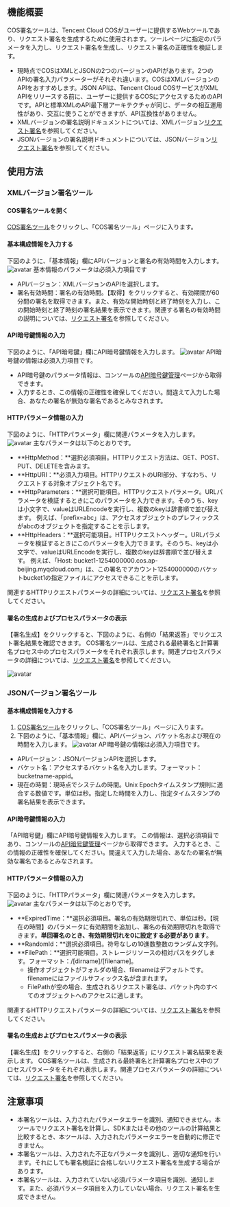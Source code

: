 ## 機能概要

COS署名ツールは、Tencent Cloud COSがユーザーに提供するWebツールであり、リクエスト署名を生成するために使用されます。ツールページに指定のパラメータを入力し、リクエスト署名を生成し、リクエスト署名の正確性を検証します。
- 現時点でCOSはXMLとJSONの2つのバージョンのAPIがあります。2つのAPIの署名入力パラメーターがそれぞれ違います。COSはXMLバージョンのAPIをおすすめします。JSON APIは、Tencent Cloud COSサービスがXML APIをリリースする前に、ユーザーに提供するCOSにアクセスするためのAPIです。APIと標準XMLのAPI最下層アーキテクチャが同じ、データの相互運用性があり、交互に使うことができますが、API互換性がありません。
- XMLバージョンの署名説明ドキュメントについては、XMLバージョン[リクエスト署名](https://intl.cloud.tencent.com/document/product/436/7778)を参照してください。
- JSONバージョンの署名説明ドキュメントについては、JSONバージョン[リクエスト署名](https://cloud.tencent.com/document/product/436/6054)を参照してください。

## 使用方法

### XMLバージョン署名ツール

#### COS署名ツールを開く

[COS署名ツール](https://cos5.cloud.tencent.com/static/cos-sign/)をクリックし、「COS署名ツール」ページに入ります。

#### 基本構成情報を入力する

下図のように、「基本情報」欄にAPIバージョンと署名の有効時間を入力します。
![avatar](https://main.qcloudimg.com/raw/6855a2f6b18779037090e0769303bbc7.png)
基本情報のパラメータは必須入力項目です
- APIバージョン：XMLバージョンのAPIを選択します。
- 署名有効時間：署名の有効時間。【取得】をクリックすると、有効期間が60分間の署名を取得できます。また、有効な開始時刻と終了時刻を入力し、この開始時刻と終了時刻の署名結果を表示できます。関連する署名の有効時間の説明については、[リクエスト署名](https://intl.cloud.tencent.com/document/product/436/7778#.E7.AD.BE.E5.90.8D.E5.86.85.E5.AE.B9)を参照してください。

#### API暗号鍵情報の入力

下図のように、「API暗号鍵」欄にAPI暗号鍵情報を入力します。
![avatar](https://main.qcloudimg.com/raw/c28b93819a8fdd9e121e6b0702d098d4.png)
API暗号鍵の情報は必須入力項目です。
- API暗号鍵のパラメータ情報は、コンソールの[API暗号鍵管理](https://console.cloud.tencent.com/cam/capi)ページから取得できます。
- 入力するとき、この情報の正確性を確保してください。間違えて入力した場合、あなたの署名が無効な署名であるとみなされます。

#### HTTPパラメータ情報の入力

下図のように、「HTTPパラメータ」欄に関連パラメータを入力します。
![avatar](https://main.qcloudimg.com/raw/8fbc5566b31777e646aa457239468cda.png)
主なパラメータは以下のとおりです。
- **HttpMethod：**選択必須項目。HTTPリクエスト方法は、GET、POST、PUT、DELETEを含みます。
- **HttpURI：**必須入力項目。HTTPリクエストのURI部分、すなわち、リクエストする対象オブジェクト名です。
- **HttpParameters：**選択可能項目。HTTPリクエストパラメータ。URLパラメータを検証するときにこのパラメータを入力できます。そのうち、keyは小文字で、valueはURLEncodeを実行し、複数のkeyは辞書順で並び替えます。
 例えば、「prefix=abc」は、アクセスオブジェクトのプレフィックスがabcのオブジェクトを指定することを示します。
- **HttpHeaders：**選択可能項目。HTTPリクエストヘッダー。URLパラメータを検証するときにこのパラメータを入力できます。そのうち、keyは小文字で、valueはURLEncodeを実行し、複数のkeyは辞書順で並び替えます。
 例えば、「Host: bucket1-1254000000.cos.ap-beijing.myqcloud.com」は、この署名でアカウント1254000000のバケットbucket1の指定ファイルにアクセスできることを示します。

関連するHTTPリクエストパラメータの詳細については、[リクエスト署名](https://intl.cloud.tencent.com/document/product/436/7778#signature-.E8.AE.A1.E7.AE.97)を参照してください。

#### 署名の生成およびプロセスパラメータの表示

【署名生成】をクリックすると、下図のように、右側の「結果返答」でリクエスト署名結果を確認できます。
COS署名ツールは、生成される最終署名と計算署名プロセス中のプロセスパラメータをそれぞれ表示します。関連プロセスパラメータの詳細については、[リクエスト署名](https://intl.cloud.tencent.com/document/product/436/7778#signature-.E8.AE.A1.E7.AE.97)を参照してください。

![avatar](https://main.qcloudimg.com/raw/4e5d3164848078e4ac2dc0b9b767ca00.png)

### JSONバージョン署名ツール

#### 基本構成情報を入力する

1. [COS署名ツール](https://cos5.cloud.tencent.com/static/cos-sign/)をクリックし、「COS署名ツール」ページに入ります。
2. 下図のように、「基本情報」欄に、APIバージョン、バケット名および現在の時間を入力します。
![avatar](https://main.qcloudimg.com/raw/8b764cd2bef9d2d64a3b8faeb26afff1.png)
API暗号鍵の情報は必須入力項目です。
- APIバージョン：JSONバージョンAPIを選択します。
- バケット名：アクセスするバケット名を入力します。フォーマット：bucketname-appid。
- 現在の時間：現時点でシステムの時間。Unix Epochタイムスタンプ規則に適合する数値です。単位は秒。指定した時間を入力し、指定タイムスタンプの署名結果を表示できます。

#### API暗号鍵情報の入力

「API暗号鍵」欄にAPI暗号鍵情報を入力します。
この情報は、選択必須項目であり、コンソールの[API暗号鍵管理](https://console.cloud.tencent.com/cam/capi)ページから取得できます。
入力するとき、この情報の正確性を確保してください。間違えて入力した場合、あなたの署名が無効な署名であるとみなされます。

#### HTTPパラメータ情報の入力

下図のように、「HTTPパラメータ」欄に関連パラメータを入力します。
![avatar](https://main.qcloudimg.com/raw/621bd5458b8da2dcfc6eea7d707fecbb.png)
主なパラメータは以下のとおりです。
- **ExpiredTime：**選択必須項目。署名の有効期限切れで、単位は秒。【現在の時間】のパラメータに有効期間を追加し、署名の有効期限切れを取得できます。**単回署名のとき、有効期限切れを0に設定する必要があります**。
- **RandomId：**選択必須項目。符号なしの10進数整数のランダム文字列。
- **FilePath：**選択可能項目。ストレージリソースの相対パスをタグします。フォーマット：/[dirname]/[filename]。
   -  操作オブジェクトがフォルダの場合、filenameはデフォルトです。filenameにはファイルサフィックス名が含まれます。
   -  FilePathが空の場合、生成されるリクエスト署名は、バケット内のすべてのオブジェクトへのアクセスに適します。

関連するHTTPリクエストパラメータの詳細については、[リクエスト署名](https://cloud.tencent.com/document/product/436/6054#.E8.8E.B7.E5.8F.96.E7.AD.BE.E5.90.8D.E6.89.80.E9.9C.80.E4.BF.A1.E6.81.AF)を参照してください。

#### 署名の生成およびプロセスパラメータの表示

【署名生成】をクリックすると、右側の「結果返答」にリクエスト署名結果を表示します。
COS署名ツールは、生成される最終署名と計算署名プロセス中のプロセスパラメータをそれぞれ表示します。関連プロセスパラメータの詳細については、[リクエスト署名](https://cloud.tencent.com/document/product/436/6054#.E8.8E.B7.E5.8F.96.E7.AD.BE.E5.90.8D.E6.89.80.E9.9C.80.E4.BF.A1.E6.81.AF2)を参照してください。

## 注意事項
- 本署名ツールは、入力されたパラメータエラーを識別、通知できません。本ツールでリクエスト署名を計算し、SDKまたはその他のツールの計算結果と比較するとき、本ツールは、入力されたパラメータエラーを自動的に修正できません。
- 本署名ツールは、入力された不正なパラメータを識別し、適切な通知を行います。それにしても署名検証に合格しないリクエスト署名を生成する場合があります。
- 本署名ツールは、入力されていない必須パラメータ項目を識別、通知します。また、必須パラメータ項目を入力していない場合、リクエスト署名を生成できません。
